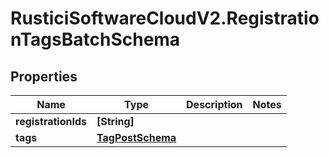 # RusticiSoftwareCloudV2.RegistrationTagsBatchSchema

## Properties
Name | Type | Description | Notes
------------ | ------------- | ------------- | -------------
**registrationIds** | **[String]** |  | 
**tags** | [**TagPostSchema**](TagPostSchema.md) |  | 



